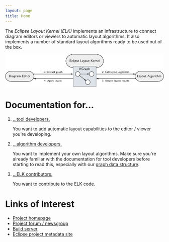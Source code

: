 ```yaml
---
layout: page
title: Home
---
```

The *Eclipse Layout Kernel (ELK)* implements an infrastructure
to connect diagram editors or viewers
to automatic layout algorithms.
It also implements a number
of standard layout algorithms
ready to be used out of the box.

![ELK Architecture](graphics/architecture.png)


# Documentation for...

1. [...tool developers.](Tool-Developers)
    
    You want to add automatic layout capabilities to the editor / viewer you're developing.

1. [...algorithm developers.](Algorithm-Developers)
    
    You want to implement your own layout algorithms. Make sure you're already familiar with the documentation for tool developers before starting to read this, especially with our [graph data structure](Graph-Data-Structure).

1. [...ELK contributors.](ELK-Contributors)
    
    You want to contribute to the ELK code.


# Links of Interest

* [Project homepage](http://www.eclipse.org/elk)
* [Project forum / newsgroup](https://www.eclipse.org/forums/index.php?t=thread&frm_id=321)
* [Build server](https://hudson.eclipse.org/elk/)
* [Eclipse project metadata site](https://projects.eclipse.org/projects/modeling.elk)
